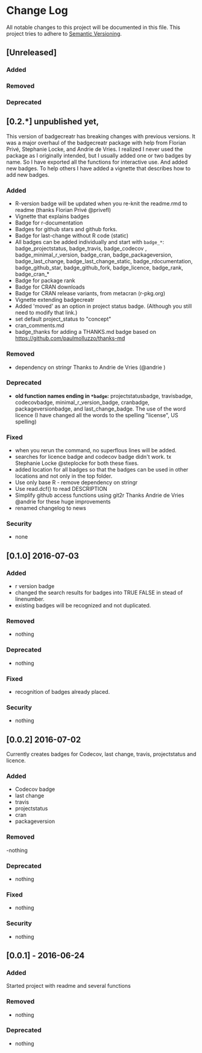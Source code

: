 # Change Log
All notable changes to this project will be documented in this file.
This project tries to adhere to [Semantic Versioning](https://semver.org/).

## [Unreleased]

### Added

### Removed

### Deprecated


## [0.2.*] unpublished yet,

This version of badgecreatr has breaking changes with previous versions.
It was a major overhaul of the badgecreatr package with help from Florian Privé, Stephanie Locke,
and Andrie de Vries. I realized I never used the package as I originally intended, but I usually added one or two
badges by name. So I have exported all the functions for interactive use. And added new badges.
To help others I have added a vignette that describes how to add new badges.

### Added
- R-version badge will be updated when you re-knit the readme.rmd to readme (thanks  Florian Privé @privefl)
- Vignette that explains badges
- Badge for r-documentation
- Badges for github stars and github forks.
- Badge for last-change without R code (static)
- All badges can be added individually and start with `badge_*`: badge_projectstatus, badge_travis, badge_codecov ,
badge_minimal_r_version,
badge_cran, badge_packageversion, badge_last_change,
badge_last_change_static, badge_rdocumentation,
badge_github_star, badge_github_fork, badge_licence, badge_rank,
badge_cran_*
- Badge for package rank
- Badge for CRAN downloads
- Badge for CRAN release variants, from metacran (r-pkg.org)
- Vignette extending badgecreatr
- Added 'moved' as an option in project status badge. (Although you still need to modify that link.)
- set default project_status to "concept"
- cran_comments.md
- badge_thanks for adding a THANKS.md badge based on https://github.com/paulmolluzzo/thanks-md

### Removed
- dependency on stringr Thanks to Andrie de Vries (@andrie )

### Deprecated
- **old function names ending in `*badge`:** projectstatusbadge, travisbadge,
codecovbadge, minimal_r_version_badge, cranbadge, packageversionbadge, and
last_change_badge.
The use of the word licence (I have changed all the words to the spelling "license", US spelling)


### Fixed
- when you rerun the command, no superflous lines will be added.
- searches for licence badge and codecov badge didn't work.
tx Stephanie Locke @steplocke for both these fixes.
- added location for all badges so that the badges can be used in other locations and not only in the top folder.
- Use only base R - remove dependency on stringr
- Use read.dcf() to read DESCRIPTION
- Simplify github access functions using git2r
Thanks Andrie de Vries @andrie for these huge improvements
- renamed changelog to news

### Security
- none

## [0.1.0] 2016-07-03
### Added
- r version badge
- changed the search results for badges into TRUE FALSE in stead of linenumber.
- existing badges will be recognized and not duplicated.


### Removed
- nothing
### Deprecated
- nothing
### Fixed
- recognition of badges already placed.

### Security
- nothing

## [0.0.2] 2016-07-02
Currently creates badges for  Codecov, last change, travis, projectstatus
and licence.
### Added
- Codecov badge
- last change
- travis
- projectstatus
- cran
- packageversion

### Removed
-nothing
### Deprecated
- nothing
### Fixed
- nothing
### Security
- nothing

## [0.0.1] - 2016-06-24
### Added
Started project with readme and several functions
### Removed
- nothing
### Deprecated
- nothing
